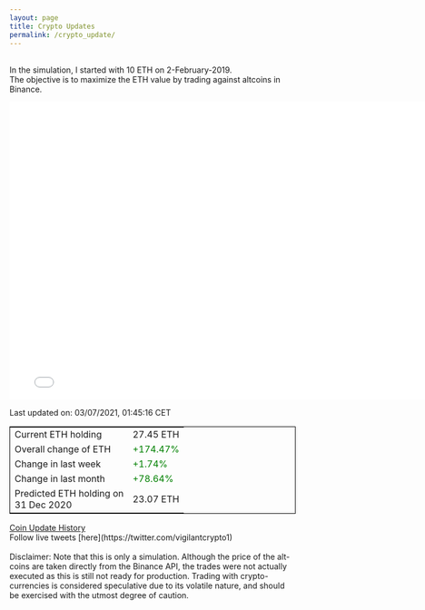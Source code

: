 ```yaml
---
layout: page
title: Crypto Updates
permalink: /crypto_update/
---
```

<!-- Global site tag (gtag.js) - Google Analytics -->
<script async src="https://www.googletagmanager.com/gtag/js?id=UA-103831149-5"></script>
<script>
  window.dataLayer = window.dataLayer || [];
  function gtag(){dataLayer.push(arguments);}
  gtag('js', new Date());

  gtag('config', 'UA-103831149-5');
</script>
<br>In the simulation, I started with 10 ETH on 2-February-2019.<br>The objective is to maximize the ETH value by trading against altcoins 
in Binance.

<iframe width="775" height="525" frameborder="0" scrolling="no" src="//plotly.com/~vikramaditya91/109.embed"></iframe>

Last updated on: 03/07/2021, 01:45:16 CET 
<table style="border:1px solid black;margin-left:auto;margin-right:auto;">
	<tbody>
	<tr>
		<td>Current ETH holding</td>
		<td>     27.45 ETH</td>
	</tr>
	<tr>
		<td>Overall change of ETH</td>
		<td><font color="green">+174.47%</font></td>
	</tr>
	<tr>
		<td>Change in last week</td>
		<td><font color="green">+1.74%</font></td>
	</tr>
	<tr>
		<td>Change in last month</td>
		<td><font color="green">+78.64%</font></td>
	</tr>
    <tr>
		<td>Predicted ETH holding on<br>31 Dec 2020</td>
		<td>     23.07 ETH</td>
	</tr>
	</tbody>
</table>
<a href="{{ site.baseurl }}/crypto_history">Coin Update History</a>
<br>
Follow live tweets [here](https://twitter.com/vigilantcrypto1)
<br>
<br>
Disclaimer:
Note that this is only a simulation. Although the price of the alt-coins are taken directly from the Binance API, the trades were not actually executed as this is still not ready for production.
Trading with crypto-currencies is considered speculative due to its volatile nature, and should be exercised with the utmost degree of caution.
